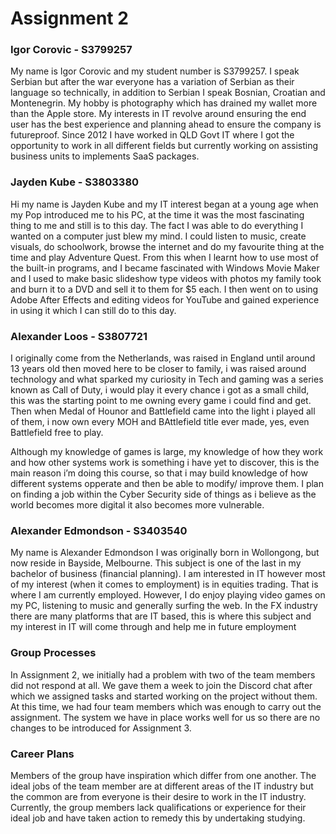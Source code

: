 # Assignment 2

### Igor Corovic - S3799257
My name is Igor Corovic and my student number is S3799257.  I speak Serbian but after the war everyone has a variation of Serbian as their language so technically, in addition to Serbian I speak Bosnian, Croatian and Montenegrin. My hobby is photography which has drained my wallet more than the Apple store. My interests in IT revolve around ensuring the end user has the best experience and planning ahead to ensure the company is futureproof. Since 2012 I have worked in QLD Govt IT where I got the opportunity to work in all different fields but currently working on assisting business units to implements SaaS packages.

### Jayden Kube - S3803380
Hi my name is Jayden Kube and my IT interest began at a young age when my Pop introduced me to his PC, at the time it was the most fascinating thing to me and still is to this day. The fact I was able to do everything I wanted on a computer just blew my mind. I could listen to music, create visuals, do schoolwork, browse the internet and do my favourite thing at the time and play Adventure Quest. From this when I learnt how to use most of the built-in programs, and I became fascinated with Windows Movie Maker and I used to make basic slideshow type videos with photos my family took and burn it to a DVD and sell it to them for $5 each. I then went on to using Adobe After Effects and editing videos for YouTube and gained experience in using it which I can still do to this day.

### Alexander Loos - S3807721
I originally come from the Netherlands, was raised in England until around 13 years old then moved here to be closer to family, i was raised around technology and what sparked my curiosity in Tech and gaming was a series known as Call of Duty, i would play it every chance i got as a small child, this was the starting point to me owning every game i could find and get. Then when Medal of Hounor and Battlefield came into the light i played all of them, i now own every MOH and BAttlefield title ever made, yes, even Battlefield free to play.

Although my knowledge of games is large, my knowledge of how they work and how other systems work is something i have yet to discover, this is the main reason i’m doing this course, so that i may build knowledge of how different systems opperate and then be able to modify/ improve them. I plan on finding a job within the Cyber Security side of things as i believe as the world becomes more digital it also becomes more vulnerable.

### Alexander Edmondson - S3403540
My name is Alexander Edmondson I was originally born in Wollongong, but now reside in Bayside, Melbourne. This subject is one of the last in my bachelor of business (financial planning). I am interested in IT however most of my 
interest (when it comes to employment) is in equities trading. That is where I am currently 
employed. However, I do enjoy playing video games on my PC, listening to music and 
generally surfing the web. In the FX industry there are many platforms that are IT based, this 
is where this subject and my interest in IT will come through and help me in future 
employment

### Group Processes
In Assignment 2, we initially had a problem with two of the team members did not respond at all. We gave them a week to join the Discord chat after which we assigned tasks and started working on the project without them. At this time, we had four team members which was enough to carry out the assignment. The system we have in place works well for us so there are no changes to be introduced for Assignment 3.

### Career Plans
Members of the group have inspiration which differ from one another. The ideal jobs of the team member are at different areas of the IT industry but the common are from everyone is their desire to work in the IT industry. Currently, the group members lack qualifications or experience for their ideal job and have taken action to remedy this by undertaking studying. 
